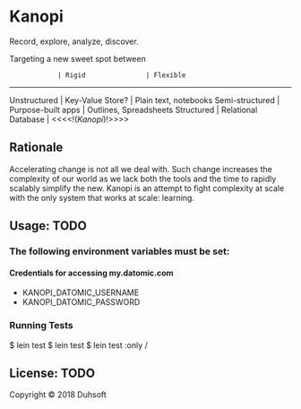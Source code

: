# Kanopi

Record, explore, analyze, discover.

Targeting a new sweet spot between 

                | Rigid               | Flexible
_______________________________________________________________
Unstructured    | Key-Value Store?    | Plain text, notebooks
Semi-structured | Purpose-built apps  | Outlines, Spreadsheets
Structured      | Relational Database | <<<<!(_Kanopi_)!>>>>

## Rationale

Accelerating change is not all we deal with. Such change increases the
complexity of our world as we lack both the tools and the time to rapidly
scalably simplify the new. Kanopi is an attempt to fight complexity at
scale with the only system that works at scale: learning.

## Usage: TODO

### The following environment variables must be set:

#### Credentials for accessing my.datomic.com
- KANOPI_DATOMIC_USERNAME
- KANOPI_DATOMIC_PASSWORD

### Running Tests

$ lein test
$ lein test <namespace>
$ lein test :only <namespace>/<test-fn>

## License: TODO

Copyright © 2018 Duhsoft

